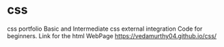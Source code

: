 # css
css portfolio
Basic and Intermediate css external integration Code for beginners.
Link for the html WebPage https://vedamurthy04.github.io/css/
